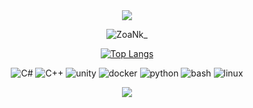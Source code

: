 <div align="center">
  <img src="https://capsule-render.vercel.app/api?type=waving&color=ffc0cb&height=150&section=header&text=Trueman's%20SAVE%20DATA&fontSize=50&fontColor=ffffff" />
  
  ![ZoaNk_](https://github.com/truemanburbank/truemanburbank/assets/71928366/2e91b6ef-c79d-4a51-a966-ec1c346c43ba)
  
  [![Top Langs](https://github-readme-stats.vercel.app/api/top-langs/?username=truemanburbank&layout=compact&langs_count=3)](https://github.com/anuraghazra/github-readme-stats)

  ![C#](https://img.shields.io/badge/C%23-239120?style=for-the-badge&logo=csharp&logoColor=white)
  ![C++](https://img.shields.io/badge/C%2B%2B-00599C?style=for-the-badge&logo=c%2B%2B&logoColor=white)
  ![unity](https://img.shields.io/badge/Unity-100000?style=for-the-badge&logo=unity&logoColor=white)
  ![docker](https://img.shields.io/badge/Docker-2496ED?style=for-the-badge&logo=docker&logoColor=white)
  ![python](https://img.shields.io/badge/Python-3776AB?style=for-the-badge&logo=python&logoColor=white)
  ![bash](https://img.shields.io/badge/Bash-4EAA25?style=for-the-badge&logo=gnubash&logoColor=white)
  ![linux](https://img.shields.io/badge/Linux-FCC624?style=for-the-badge&logo=linux&logoColor=white)
  

  <img src="https://capsule-render.vercel.app/api?type=waving&color=ffc0cb&height=150&section=footer&" />
</div>

